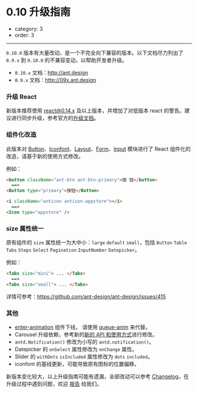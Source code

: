 # 0.10 升级指南

- category: 3
- order: 3

---

`0.10.0` 版本有大量改动，是一个不完全向下兼容的版本。以下文档尽力列出了 `0.9.x` 到 `0.10.0` 的不兼容变动，以帮助开发者升级。

- `0.10.x` 文档：http://ant.design
- `0.9.x` 文档：http://09x.ant.design

### 升级 React

新版本推荐使用 react@0.14.x 及以上版本，并增加了对低版本 react 的警告。建议进行同步升级，参考官方的[升级文档](http://facebook.github.io/react/blog/2015/10/07/react-v0.14.html)。

### 组件化改造

此版本对 [Button](/components/button/)、[Iconfont](/components/icon/)、[Layout](/components/layout/)、[Form](/components/form/)、[Input](/components/form/#demo-input) 模块进行了 React 组件化的改造，请基于新的使用方式修改。

例如：

```html
<button className="ant-btn ant-btn-primary">按 钮</button>
  ==>
<Button type="primary">按钮</Button>
```

```html
<i className="anticon anticon-appstore"></i>
  ==>
<Icon type="appstore" />
```

### size 属性统一

原有组件的 `size` 属性统一为大中小：`large` `default` `small`，包括 `Button` `Table` `Tabs` `Steps` `Select` `Pagination` `InputNumber` `Datepicker`。

例如：

```html
<Tabs size="mini"> ... </Tabs>
  ==>
<Tabs size="small"> ... </Tabs>
```

详情可参考：https://github.com/ant-design/ant-design/issues/415

### 其他

- [enter-animation](http://09x.ant.design/components/enter-animation) 组件下线， 请使用 [queue-anim](/components/queue-anim) 来代替。
- Carousel 升级依赖，参考新的[新的 API 和使用方式](/components/carousel/)进行修改。
- `antd.Notification()` 修改为小写的 `antd.notification()`。
- Datepicker 的 `onSelect` 属性修改为 `onChange` 属性。
- Slider 的 `withDots` `isIncluded` 属性修改为 `dots` `included`。
- iconfont 的基线更新，可能导致原有图标的位置偏移。

新版本变化较大，以上升级指南可能有遗漏，全部改动可以参考 [Changelog](/changelog)。在升级过程中遇到问题，欢迎 [报告](https://github.com/ant-design/ant-design/issues/new) 给我们。
